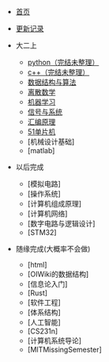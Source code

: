 * [首页]()
* [更新记录](md/essay/更新记录.md)

* 大二上
    * [python（完结未整理）](md/essay/python.md)   
    * [c++（完结未整理）](md/essay/c++.md)
    * [数据结构与算法](md/essay/数据结构与算法.md)
    * [离散数学](md/essay/离散数学.md)
    * [机器学习](md/essay/机器学习.md)
    * [信号与系统](md/essay/信号与系统.md)
    * [汇编原理](md/essay/汇编.md)
    * [51单片机](md/essay/51单片机.md)
    * [机械设计基础]
    * [matlab]

* 以后完成
    * [模拟电路]
    * [操作系统]
    * [计算机组成原理]
    * [计算机网络]
    * [数字电路与逻辑设计]
    * [STM32]

* 随缘完成(大概率不会做)
    * [html]
    * [OIWiki的数据结构]
    * [信息论入门]
    * [Rust]
    * [软件工程]
    * [体系结构]
    * [人工智能]
    * [CS231n]
    * [计算机系统导论]
    * [MITMissingSemester]
  